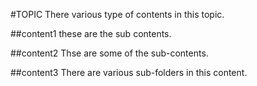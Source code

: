 #TOPIC 
There various type of  contents in this topic.   

##content1
these are the sub contents.

##content2
Thse are some of the sub-contents.	

##content3
There are various sub-folders in this content.
